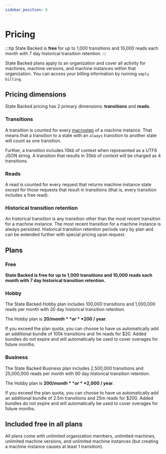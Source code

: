 ```yaml
---
sidebar_position: 8
---
```


# Pricing

:::tip
State Backed is **free** for up to 1,000 transitions and 10,000 reads each month with 7 day historical
transition retention.
:::

State Backed plans apply to an organization and cover all activity for machines, machine versions, and
machine instances within that organization.
You can access your billing information by running `smply billing`.

## Pricing dimensions

State Backed pricing has 2 primary dimensions: **transitions** and **reads**.

### Transitions

A transition is counted for every [macrostep](https://xstate.js.org/docs/guides/interpretation.html#transitions)
of a machine instance.
That means that a transition to a state with an `always` transition to another state will count as one
transition.

Further, a transition includes 10kb of context when represented as a UTF8 JSON string.
A transition that results in 35kb of context will be charged as 4 transitions.

### Reads

A read is counted for every request that returns machine instance state *except* for those requests
that result in transitions (that is, every transition includes a free read).

### Historical transition retention

An historical transition is any transition other than the most recent transition for a machine instance.
The most recent transition for a machine instance is always persisted.
Historical transition retention periods vary by plan and can be extended further with special pricing
upon request.

## Plans

### Free

**State Backed is free for up to 1,000 transitions and 10,000 reads each month with 7 day historical transition retention.**

### Hobby

The State Backed Hobby plan includes 100,000 transitions and 1,000,000 reads per month with 30 day
historical transition retention.

The Hobby plan is **$20 / month** or **$200 / year**.

If you exceed the plan quota, you can choose to have us automatically add an additional bundle
of 100k transitions and 1m reads for $20.
Added bundles do not expire and will automatically be used to cover overages for future months.

### Business

The State Backed Business plan includes 2,500,000 transitions and 25,000,000 reads per month with 90 day
historical transition retention.

The Hobby plan is **$200 / month** or **$2,000 / year**.

If you exceed the plan quota, you can choose to have us automatically add an additional bundle
of 2.5m transitions and 25m reads for $200.
Added bundles do not expire and will automatically be used to cover overages for future months.

## Included free in all plans

All plans come with unlimited organization members, unlimited machines, unlimited machine versions,
and unlimited machine instances (but creating a machine instance causes at least 1 transition).
